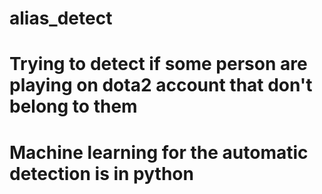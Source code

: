 # alias_detect
# Trying to detect if some person are playing on dota2 account that don't belong to them
# Machine learning for the automatic detection is in python
